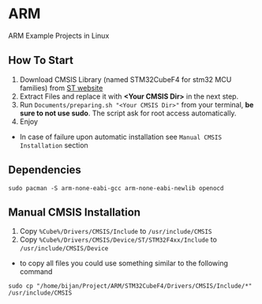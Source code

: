 # ARM
ARM Example Projects in Linux

## How To Start
1. Download CMSIS Library (named STM32CubeF4 for stm32 MCU families) from [ST website](http://www.st.com/web/en/catalog/tools/PF259242)
2. Extract Files and replace it with **\<Your CMSIS Dir>** in the next step.
3. Run `Documents/preparing.sh "<Your CMSIS Dir>"` from your terminal, **be sure to not use sudo**. The script ask for root access automatically.
4. Enjoy

* In case of failure upon automatic installation see `Manual CMSIS Installation` section

## Dependencies
```
sudo pacman -S arm-none-eabi-gcc arm-none-eabi-newlib openocd
```

## Manual CMSIS Installation
1. Copy `%Cube%/Drivers/CMSIS/Include` to `/usr/include/CMSIS`
2. Copy `%Cube%/Drivers/CMSIS/Device/ST/STM32F4xx/Include` to `/usr/include/CMSIS/Device`

- to copy all files you could use something similar to the following command
```
sudo cp "/home/bijan/Project/ARM/STM32CubeF4/Drivers/CMSIS/Include/*" /usr/include/CMSIS 
```

